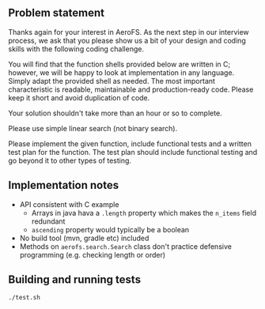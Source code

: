 
Problem statement
-----------------

Thanks again for your interest in AeroFS. As the next step in our interview
process, we ask that you please show us a bit of your design and coding skills
with the following coding challenge.

You will find that the function shells provided below are written in C;
however, we will be happy to look at implementation in any language. Simply
adapt the provided shell as needed. The most important characteristic is
readable, maintainable and production-ready code. Please keep it short and
avoid duplication of code.

Your solution shouldn't take more than an hour or so to complete.

Please use simple linear search (not binary search).

Please implement the given function, include functional tests and a written
test plan for the function. The test plan should include functional testing and
go beyond it to other types of testing.


Implementation notes
-----

* API consistent with C example
    * Arrays in java hava a `.length` property which makes the `n_items` field redundant
    * `ascending` property would typically be a boolean
* No build tool (mvn, gradle etc) included
* Methods on `aerofs.search.Search` class don't practice defensive programming (e.g. checking length or order)


Building and running tests
--------------------------

    ./test.sh
